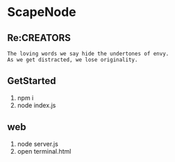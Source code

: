 # ScapeNode
## Re:CREATORS
```
The loving words we say hide the undertones of envy.
As we get distracted, we lose originality.
```

## GetStarted
1. npm i
2. node index.js

## web
1. node server.js
2. open terminal.html
